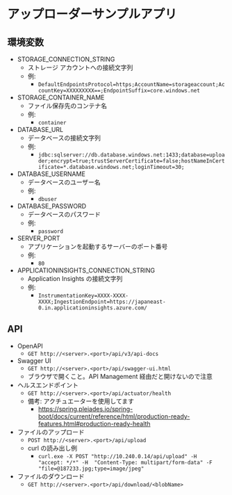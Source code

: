 # アップローダーサンプルアプリ

## 環境変数

- STORAGE_CONNECTION_STRING
  - ストレージ アカウントへの接続文字列
  - 例:
    - `DefaultEndpointsProtocol=https;AccountName=storageaccount;AccountKey=XXXXXXXXX==;EndpointSuffix=core.windows.net`
- STORAGE_CONTAINER_NAME
  - ファイル保存先のコンテナ名
  - 例: 
    - `container`
- DATABASE_URL
  - データベースの接続文字列
  - 例: 
    - `jdbc:sqlserver://db.database.windows.net:1433;database=uploader;encrypt=true;trustServerCertificate=false;hostNameInCertificate=*.database.windows.net;loginTimeout=30;`
- DATABASE_USERNAME
  - データベースのユーザー名
  - 例:
    - `dbuser`
- DATABASE_PASSWORD
  - データベースのパスワード
  - 例:
    - `password`
- SERVER_PORT
  - アプリケーションを起動するサーバーのポート番号
  - 例:
    - `80`
- APPLICATIONINSIGHTS_CONNECTION_STRING
  - Application Insights の接続文字列
  - 例:
    - `InstrumentationKey=XXXX-XXXX-XXXX;IngestionEndpoint=https://japaneast-0.in.applicationinsights.azure.com/`

## API

- OpenAPI
  - `GET http://<server>.<port>/api/v3/api-docs`
- Swagger UI
  - `GET http://<server>.<port>/api/swagger-ui.html`
  - ブラウザで開くこと。API Management 経由だと開けないので注意
- ヘルスエンドポイント
  - `GET http://<server>.<port>/api/actuator/health`
  - 備考: アクチュエーターを使用してます
    - https://spring.pleiades.io/spring-boot/docs/current/reference/html/production-ready-features.html#production-ready-health
- ファイルのアップロード
  - `POST http://<server>.<port>/api/upload`
  - curl の読み出し例
    - `curl.exe -X POST "http://10.240.0.14/api/upload" -H  "accept: */*" -H  "Content-Type: multipart/form-data" -F "file=@187233.jpg;type=image/jpeg"`
- ファイルのダウンロード
  - `GET http://<server>.<port>/api/download/<blobName>`


